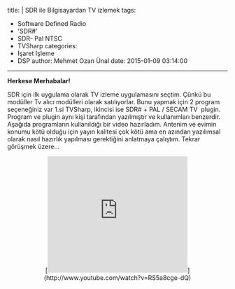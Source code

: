 title: |
  SDR ile Bilgisayardan TV izlemek
tags:
  - Software Defined Radio
  - 'SDR#'
  - SDR- Pal NTSC
  - TVSharp
categories:
  - İşaret İşleme
  - DSP
author: Mehmet Ozan Ünal
date: 2015-01-09 03:14:00
---
**Herkese Merhabalar!**  

SDR için ilk uygulama olarak TV izleme uygulamasını seçtim. Çünkü bu modüller Tv alıcı modülleri olarak satılıyorlar. Bunu yapmak için 2 program seçeneğiniz var 1.si TVSharp, ikincisi ise SDR# + PAL / SECAM TV  plugin. Program ve plugin aynı kişi tarafından yazılmıştır ve kullanımları benzerdir. Aşağıda programların kullanıldığı bir video hazırladım. Antenim ve evimin konumu kötü olduğu için yayın kalitesi çok kötü ama en azından yazılımsal olarak nasıl hazırlık yapılması gerektiğini anlatmaya çalıştım. Tekrar görüşmek üzere...  

<div class="separator" style="clear: both; text-align: center;">[<iframe allowfullscreen="true" webkitallowfullscreen="true" mozallowfullscreen="true" width="320" height="266" src="https://www.youtube.com/embed/RS5a8cge-dQ?feature=player_embedded" frameborder="0"></a></div><br /><h1 style="background: rgb(255, 255, 255); border: 0px; font-family: LeagueGothic, 'Arial Narrow', Impact, sans-serif; font-size: 48px; font-weight: normal; line-height: 50px; margin: 0px 0px 20px; outline: 0px; padding: 5px 0px 0px; text-transform: uppercase; vertical-align: baseline;"></h1></iframe>](http://www.youtube.com/watch?v=RS5a8cge-dQ)</div>